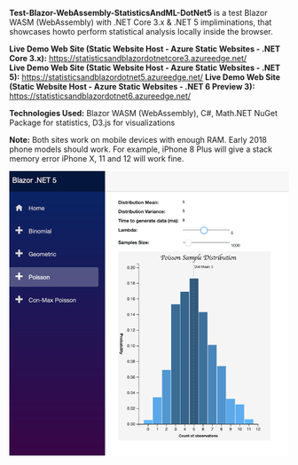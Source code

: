 **Test-Blazor-WebAssembly-StatisticsAndML-DotNet5**
is a test Blazor WASM (WebAssembly) with .NET Core 3.x & .NET 5 impliminations, that showcases howto perform statistical analysis locally inside the browser.

**Live Demo Web Site (Static Website Host - Azure Static Websites - .NET Core 3.x):** https://statisticsandblazordotnetcore3.azureedge.net/  
**Live Demo Web Site (Static Website Host - Azure Static Websites - .NET 5):** https://statisticsandblazordotnet5.azureedge.net/
**Live Demo Web Site (Static Website Host - Azure Static Websites - .NET 6 Preview 3):** https://statisticsandblazordotnet6.azureedge.net/  

**Technologies Used:** Blazor WASM (WebAssembly), C#, Math.NET NuGet Package for statistics, D3.js for visualizations  

**Note:** Both sites work on mobile devices with enough RAM. Early 2018 phone models should work. For example, iPhone 8 Plus will give a stack memory error iPhone X, 11 and 12 will work fine.

![Balzor-Statistics-DotNet5](https://github.com/bartczernicki/Test-Blazor-WebAssembly-StatisticsAndML/raw/master/AppScreenShotDotNet5.png)
